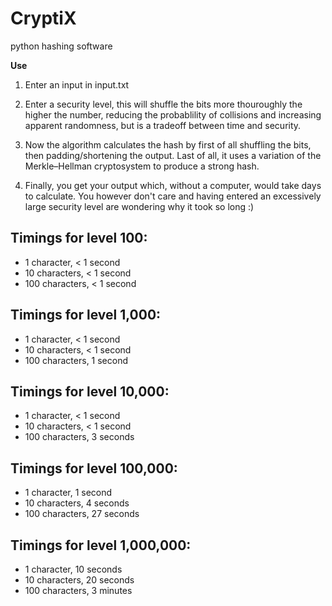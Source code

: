 # CryptiX
python hashing software


**Use**

1) Enter an input in input.txt
   
3) Enter a security level, this will shuffle the bits more thouroughly the higher the number, reducing the probablility of collisions and increasing apparent randomness, but is a tradeoff between time and security.
   
4) Now the algorithm calculates the hash by first of all shuffling the bits, then padding/shortening the output. Last of all, it uses a variation of the Merkle–Hellman cryptosystem to produce a strong hash. 

5) Finally, you get your output which, without a computer, would take days to calculate. You however don't care and having entered an excessively large security level are wondering why it took so long :)

Timings for level 100:
 - 
 - 1 character, < 1 second
 - 10 characters, < 1 second
 - 100 characters, < 1 second

Timings for level 1,000:
-
 - 1 character, < 1 second
 - 10 characters, < 1 second
 - 100 characters, 1 second

Timings for level 10,000:
-
 - 1 character, < 1 second
 - 10 characters, < 1 second
 - 100 characters, 3 seconds

Timings for level 100,000:
-
 - 1 character, 1 second
 - 10 characters, 4 seconds
 - 100 characters, 27 seconds

Timings for level 1,000,000:
-
 - 1 character, 10 seconds
 - 10 characters, 20 seconds
 - 100 characters, 3 minutes




